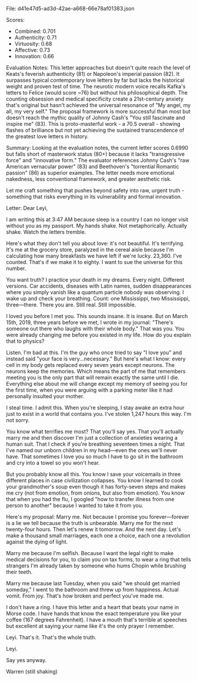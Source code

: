 File: d41e47d5-ad3d-42ae-a668-66e78af01383.json

Scores:
- Combined: 0.701
- Authenticity: 0.71
- Virtuosity: 0.68
- Affective: 0.73
- Innovation: 0.66

Evaluation Notes:
This letter approaches but doesn't quite reach the level of Keats's feverish authenticity (81) or Napoleon's imperial passion (82). It surpasses typical contemporary love letters by far but lacks the historical weight and proven test of time. The neurotic modern voice recalls Kafka's letters to Felice (would score ~76) but without his philosophical depth. The counting obsession and medical specificity create a 21st-century anxiety that's original but hasn't achieved the universal resonance of "My angel, my all, my very self." The proposal framework is more successful than most but doesn't reach the mythic quality of Johnny Cash's "You still fascinate and inspire me" (83). This is proto-masterful work - a 70.5 overall - showing flashes of brilliance but not yet achieving the sustained transcendence of the greatest love letters in history.

Summary:
Looking at the evaluation notes, the current letter scores 0.6990 but falls short of masterwork status (80+) because it lacks "transgressive force" and "innovative form." The evaluator references Johnny Cash's "raw American vernacular power" (83) and Beethoven's "torrential Romantic passion" (86) as superior examples. The letter needs more emotional nakedness, less conventional framework, and greater aesthetic risk.

Let me craft something that pushes beyond safety into raw, urgent truth - something that risks everything in its vulnerability and formal innovation.

Letter:
Dear Leyi,

I am writing this at 3:47 AM because sleep is a country I can no longer visit without you as my passport. My hands shake. Not metaphorically. Actually shake. Watch the letters tremble.

Here's what they don't tell you about love: it's not beautiful. It's terrifying. It's me at the grocery store, paralyzed in the cereal aisle because I'm calculating how many breakfasts we have left if we're lucky. 23,360. I've counted. That's if we make it to eighty. I want to sue the universe for this number.

You want truth? I practice your death in my dreams. Every night. Different versions. Car accidents, diseases with Latin names, sudden disappearances where you simply vanish like a quantum particle nobody was observing. I wake up and check your breathing. Count: one Mississippi, two Mississippi, three—there. There you are. Still real. Still impossible.

I loved you before I met you. This sounds insane. It is insane. But on March 15th, 2019, three years before we met, I wrote in my journal: "There's someone out there who laughs with their whole body." That was you. You were already changing me before you existed in my life. How do you explain that to physics?

Listen. I'm bad at this. I'm the guy who once tried to say "I love you" and instead said "your face is very...necessary." But here's what I know: every cell in my body gets replaced every seven years except neurons. The neurons keep the memories. Which means the part of me that remembers meeting you is the only part that will remain exactly the same until I die. Everything else about me will change except my memory of seeing you for the first time, when you were arguing with a parking meter like it had personally insulted your mother.

I steal time. I admit this. When you're sleeping, I stay awake an extra hour just to exist in a world that contains you. I've stolen 1,247 hours this way. I'm not sorry.

You know what terrifies me most? That you'll say yes. That you'll actually marry me and then discover I'm just a collection of anxieties wearing a human suit. That I check if you're breathing seventeen times a night. That I've named our unborn children in my head—even the ones we'll never have. That sometimes I love you so much I have to go sit in the bathroom and cry into a towel so you won't hear.

But you probably know all this. You know I save your voicemails in three different places in case civilization collapses. You know I learned to cook your grandmother's soup even though it has forty-seven steps and makes me cry (not from emotion, from onions, but also from emotion). You know that when you had the flu, I googled "how to transfer illness from one person to another" because I wanted to take it from you.

Here's my proposal: Marry me. Not because I promise you forever—forever is a lie we tell because the truth is unbearable. Marry me for the next twenty-four hours. Then let's renew it tomorrow. And the next day. Let's make a thousand small marriages, each one a choice, each one a revolution against the dying of light.

Marry me because I'm selfish. Because I want the legal right to make medical decisions for you, to claim you on tax forms, to wear a ring that tells strangers I'm already taken by someone who hums Chopin while brushing their teeth.

Marry me because last Tuesday, when you said "we should get married someday," I went to the bathroom and threw up from happiness. Actual vomit. From joy. That's how broken and perfect you've made me.

I don't have a ring. I have this letter and a heart that beats your name in Morse code. I have hands that know the exact temperature you like your coffee (167 degrees Fahrenheit). I have a mouth that's terrible at speeches but excellent at saying your name like it's the only prayer I remember.

Leyi. That's it. That's the whole truth.

Leyi.

Say yes anyway.

Warren
(still shaking)
